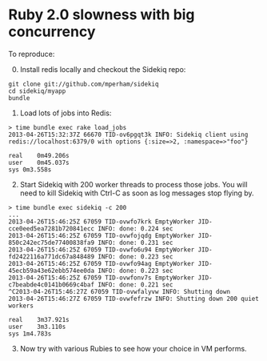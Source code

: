 # Ruby 2.0 slowness with big concurrency

To reproduce:

0. Install redis locally and checkout the Sidekiq repo:

```
git clone git://github.com/mperham/sidekiq
cd sidekiq/myapp
bundle
```

1. Load lots of jobs into Redis:

```
> time bundle exec rake load_jobs
2013-04-26T15:32:37Z 66670 TID-ov6pgqt3k INFO: Sidekiq client using redis://localhost:6379/0 with options {:size=>2, :namespace=>"foo"}

real	0m49.206s
user	0m45.037s
sys	0m3.558s
```

2. Start Sidekiq with 200 worker threads to process those jobs.  You will need to kill Sidekiq
   with Ctrl-C as soon as log messages stop flying by.

```
> time bundle exec sidekiq -c 200
...
2013-04-26T15:46:25Z 67059 TID-ovwfo7krk EmptyWorker JID-cce0eed5ea7281b720841ecc INFO: done: 0.224 sec
2013-04-26T15:46:25Z 67059 TID-ovwfojqdg EmptyWorker JID-850c242ec75de77400838fa9 INFO: done: 0.231 sec
2013-04-26T15:46:25Z 67059 TID-ovwfo6u94 EmptyWorker JID-fd2422116a771dc67a848489 INFO: done: 0.223 sec
2013-04-26T15:46:25Z 67059 TID-ovwfo94ag EmptyWorker JID-45ecb59a43e62ebb574ee0da INFO: done: 0.223 sec
2013-04-26T15:46:25Z 67059 TID-ovwfonv7s EmptyWorker JID-c7beabde4c0141b0669c4baf INFO: done: 0.221 sec
^C2013-04-26T15:46:27Z 67059 TID-ovwfalyvw INFO: Shutting down
2013-04-26T15:46:27Z 67059 TID-ovwfefrzw INFO: Shutting down 200 quiet workers

real	3m37.921s
user	3m3.110s
sys	1m4.783s
```

3. Now try with various Rubies to see how your choice in VM performs.
